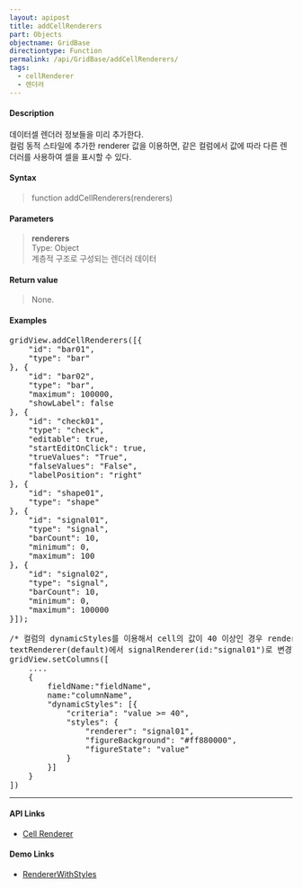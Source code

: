 ```yaml
---
layout: apipost
title: addCellRenderers
part: Objects
objectname: GridBase
directiontype: Function
permalink: /api/GridBase/addCellRenderers/
tags:
  - cellRenderer
  - 렌더러
---
```



#### Description

 데이터셀 렌더러 정보들을 미리 추가한다.  
 컬럼 동적 스타일에 추가한 renderer 값을 이용하면, 같은 컬럼에서 값에 따라 다른 렌더러를 사용하여 셀을 표시할 수 있다.

#### Syntax

> function addCellRenderers(renderers)

#### Parameters

> **renderers**  
> Type: Object  
> 계층적 구조로 구성되는 렌더러 데이터  

#### Return value

> None.

#### Examples 

<pre class="prettyprint">
gridView.addCellRenderers([{
    "id": "bar01",
    "type": "bar"
}, {
    "id": "bar02",
    "type": "bar",
    "maximum": 100000,
    "showLabel": false
}, {
    "id": "check01",
    "type": "check",
    "editable": true,
    "startEditOnClick": true,
    "trueValues": "True",
    "falseValues": "False",
    "labelPosition": "right"				
}, {
    "id": "shape01",
    "type": "shape"
}, {
    "id": "signal01",
    "type": "signal",
    "barCount": 10,
    "minimum": 0,
    "maximum": 100
}, {
    "id": "signal02",
    "type": "signal",
    "barCount": 10,
    "minimum": 0,
    "maximum": 100000
}]);

/* 컬럼의 dynamicStyles를 이용해서 cell의 값이 40 이상인 경우 renderer를 
textRenderer(default)에서 signalRenderer(id:"signal01")로 변경한다.*/
gridView.setColumns([
    ....
    {
        fieldName:"fieldName",
        name:"columnName",
        "dynamicStyles": [{
            "criteria": "value >= 40",
            "styles": {
                "renderer": "signal01",
                "figureBackground": "#ff880000",
                "figureState": "value"
            }
        }]			
    }
])
</pre>

---

#### API Links

* [Cell Renderer](/api/features/Cell%20Renderer)

#### Demo Links

* [RendererWithStyles](http://demo.realgrid.com/Renderer/RendererwithStyles/) 